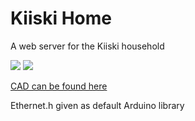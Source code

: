 # Kiiski Home

A web server for the Kiiski household

<img max-width=500 src="https://github.com/LiljaKiiski/kiiski-home-site/blob/master/image1.jpg" />
<img max-width=500 src="https://github.com/LiljaKiiski/kiiski-home-site/blob/master/image2.jpg" />

[CAD can be found here](https://cad.onshape.com/documents/a53a6b67f1a8de5115697cd1/w/f1e51432aba85ebb7701dab2/e/11d8214c17bfa38de25dc055?renderMode=0&uiState=64b326600b46957e470e1b2f)

Ethernet.h given as default Arduino library